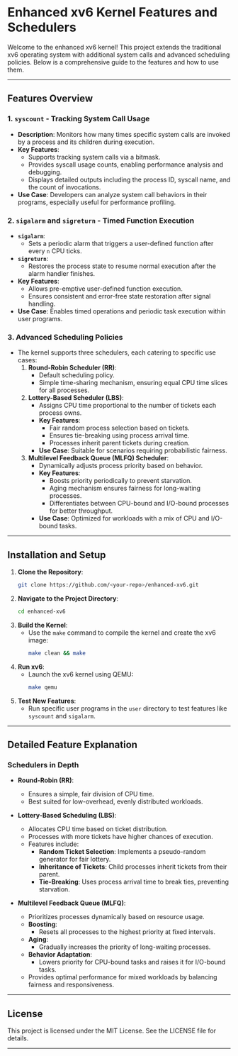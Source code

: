 
# Enhanced xv6 Kernel Features and Schedulers

Welcome to the enhanced xv6 kernel! This project extends the traditional xv6 operating system with additional system calls and advanced scheduling policies. Below is a comprehensive guide to the features and how to use them.

---

## Features Overview

### 1. **`syscount` - Tracking System Call Usage**
   - **Description**: Monitors how many times specific system calls are invoked by a process and its children during execution.
   - **Key Features**:
     - Supports tracking system calls via a bitmask.
     - Provides syscall usage counts, enabling performance analysis and debugging.
     - Displays detailed outputs including the process ID, syscall name, and the count of invocations.
   - **Use Case**: Developers can analyze system call behaviors in their programs, especially useful for performance profiling.

### 2. **`sigalarm` and `sigreturn` - Timed Function Execution**
   - **`sigalarm`**:
     - Sets a periodic alarm that triggers a user-defined function after every `n` CPU ticks.
   - **`sigreturn`**:
     - Restores the process state to resume normal execution after the alarm handler finishes.
   - **Key Features**:
     - Allows pre-emptive user-defined function execution.
     - Ensures consistent and error-free state restoration after signal handling.
   - **Use Case**: Enables timed operations and periodic task execution within user programs.

### 3. **Advanced Scheduling Policies**
   - The kernel supports three schedulers, each catering to specific use cases:
     1. **Round-Robin Scheduler (RR)**:
        - Default scheduling policy.
        - Simple time-sharing mechanism, ensuring equal CPU time slices for all processes.
     2. **Lottery-Based Scheduler (LBS)**:
        - Assigns CPU time proportional to the number of tickets each process owns.
        - **Key Features**:
          - Fair random process selection based on tickets.
          - Ensures tie-breaking using process arrival time.
          - Processes inherit parent tickets during creation.
        - **Use Case**: Suitable for scenarios requiring probabilistic fairness.
     3. **Multilevel Feedback Queue (MLFQ) Scheduler**:
        - Dynamically adjusts process priority based on behavior.
        - **Key Features**:
          - Boosts priority periodically to prevent starvation.
          - Aging mechanism ensures fairness for long-waiting processes.
          - Differentiates between CPU-bound and I/O-bound processes for better throughput.
        - **Use Case**: Optimized for workloads with a mix of CPU and I/O-bound tasks.

---

## Installation and Setup

1. **Clone the Repository**:
   ```bash
   git clone https://github.com/<your-repo>/enhanced-xv6.git
   ```
2. **Navigate to the Project Directory**:
   ```bash
   cd enhanced-xv6
   ```
3. **Build the Kernel**:
   - Use the `make` command to compile the kernel and create the xv6 image:
     ```bash
     make clean && make
     ```
4. **Run xv6**:
   - Launch the xv6 kernel using QEMU:
     ```bash
     make qemu
     ```
5. **Test New Features**:
   - Run specific user programs in the `user` directory to test features like `syscount` and `sigalarm`.

---

## Detailed Feature Explanation

### **Schedulers in Depth**
- **Round-Robin (RR)**:
  - Ensures a simple, fair division of CPU time.
  - Best suited for low-overhead, evenly distributed workloads.

- **Lottery-Based Scheduling (LBS)**:
  - Allocates CPU time based on ticket distribution.
  - Processes with more tickets have higher chances of execution.
  - Features include:
    - **Random Ticket Selection**: Implements a pseudo-random generator for fair lottery.
    - **Inheritance of Tickets**: Child processes inherit tickets from their parent.
    - **Tie-Breaking**: Uses process arrival time to break ties, preventing starvation.

- **Multilevel Feedback Queue (MLFQ)**:
  - Prioritizes processes dynamically based on resource usage.
  - **Boosting**:
    - Resets all processes to the highest priority at fixed intervals.
  - **Aging**:
    - Gradually increases the priority of long-waiting processes.
  - **Behavior Adaptation**:
    - Lowers priority for CPU-bound tasks and raises it for I/O-bound tasks.
  - Provides optimal performance for mixed workloads by balancing fairness and responsiveness.

---

## License

This project is licensed under the MIT License. See the LICENSE file for details.

---
